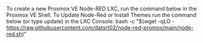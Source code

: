 To create a new Proxmox VE Node-RED LXC, run the command below in the Proxmox VE Shell.
To Update Node-Red or Install Themes run the command below (or type update) in the LXC Console.
bash -c "$(wget -qLO - https://raw.githubusercontent.com/datsrt02/node-red-promox/main/node-red.sh)"
